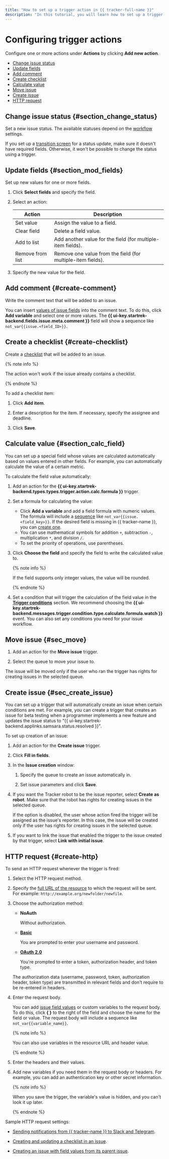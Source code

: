 ```yaml
---
title: "How to set up a trigger action in {{ tracker-full-name }}"
description: "In this tutorial, you will learn how to set up a trigger action."
---
```


# Configuring trigger actions

Configure one or more actions under **Actions** by clicking **Add new action**.

- [Change issue status](set-action.md#section_change_status)
- [Update fields](set-action.md#section_mod_fields)
- [Add comment](set-action.md#create-comment)
- [Create checklist](set-action.md#create-checklist)
- [Calculate value](set-action.md#section_calc_field)
- [Move issue](set-action.md#sec_move)
- [Create issue](set-action.md#sec_create_issue)
- [HTTP request](set-action.md#create-http)

## Change issue status {#section_change_status}

Set a new issue status. The available statuses depend on the [workflow](../manager/workflow-status-edit.md) settings.

If you set up a [transition screen](../manager/workflow-action-edit.md#section_uf2_sks_gcb) for a status update, make sure it doesn't have required fields. Otherwise, it won't be possible to change the status using a trigger.


## Update fields {#section_mod_fields}

Set up new values for one or more fields.

1. Click **Select fields** and specify the field.

1. Select an action:

   | Action | Description |
   ----- | -----
   | Set value | Assign the value to a field. |
   | Clear field | Delete a field value. |
   | Add to list | Add another value for the field (for multiple-item fields). |
   | Remove from list | Remove one value from the field (for multiple-item fields). |

1. Specify the new value for the field.


## Add comment {#create-comment}

Write the comment text that will be added to an issue.

You can insert [values of issue fields](vars.md) into the comment text. To do this, click **Add variable** and select one or more values. The **{{ ui-key.startrek-backend.fields.issue.meta.comment }}** field will show a sequence like `not_var{{issue.<field_ID>}}`.


## Create a checklist {#create-checklist}

Create a [checklist](checklist.md) that will be added to an issue.

{% note info %}

The action won't work if the issue already contains a checklist.

{% endnote %}

To add a checklist item:

1. Click **Add item**.

1. Enter a description for the item. If necessary, specify the assignee and deadline.

1. Click **Save**.


## Calculate value {#section_calc_field}

You can set up a special field whose values are calculated automatically based on values entered in other fields. For example, you can automatically calculate the value of a certain metric.

To calculate the field value automatically:

1. Add an action for the **{{ ui-key.startrek-backend.types.types.trigger.action.calc.formula }}** trigger.

1. Set a formula for calculating the value:
   - Click **Add a variable** and add a field formula with numeric values. The formula will include a [sequence](vars.md) like `not_var{{issue.<field_key>}}`.
            If the desired field is missing in {{ tracker-name }}, you can [create one](create-param.md).
   - You can use mathematical symbols for addition `+`, subtraction `-`, multiplication `*`, and division `/`.
   - To set the priority of operations, use parentheses.

1. Click **Choose the field** and specify the field to write the calculated value to.

   {% note info %}

   If the field supports only integer values, the value will be rounded.

   {% endnote %}

1. Set a condition that will trigger the calculation of the field value in the [**Trigger conditions**](set-condition.md#section_set_condition) section. We recommend choosing the **{{ ui-key.startrek-backend.messages.trigger.condition.type.calculate.formula.watch }}** event. You can also set any conditions you need for your issue workflow.


## Move issue {#sec_move}

1. Add an action for the **Move issue** trigger.

1. Select the queue to move your issue to.

The issue will be moved only if the user who ran the trigger has rights for creating issues in the selected queue.

## Create issue {#sec_create_issue}

You can set up a trigger that will automatically create an issue when certain conditions are met. For example, you can create a trigger that creates an issue for beta testing when a programmer implements a new feature and updates the issue status to <q>{{ ui-key.startrek-backend.applinks.samsara.status.resolved }}</q>.

To set up creation of an issue:

1. Add an action for the **Create issue** trigger.

1. Click **Fill in fields**.

1. In the **Issue creation** window:

   1. Specify the queue to create an issue automatically in.

   1. Set issue parameters and click **Save**.

1. If you want the Tracker robot to be the issue reporter, select **Create as robot**. Make sure that the robot has rights for creating issues in the selected queue.

   If the option is disabled, the user whose action fired the trigger will be assigned as the issue's reporter. In this case, the issue will be created only if the user has rights for creating issues in the selected queue.

1. If you want to link the issue that enabled the trigger to the issue created by that trigger, select **Link with initial issue**.

## HTTP request {#create-http}

To send an HTTP request whenever the trigger is fired:

1. Select the HTTP request method.

1. Specify the [full URL of the resource](https://tools.ietf.org/html/rfc3986) to which the request will be sent. For example: `http://example.org/newfolder/newfile`.


1. Choose the authorization method:
   - **NoAuth**

      Without authorization.

   - [**Basic**](https://tools.ietf.org/html/rfc2617)

      You are prompted to enter your username and password.

   - [**OAuth 2.0**](https://tools.ietf.org/html/rfc6749)

      You're prompted to enter a token, authorization header, and token type.

   The authorization data (username, password, token, authorization header, token type) are transmitted in relevant fields and don't require to be re-entered in headers.

1. Enter the request body.

   You can add [issue field values](vars.md) or custom variables to the request body. To do this, click **{ }** to the right of the field and choose the name for the field or value. The request body will include a sequence like `not_var{{variable_name}}`.

   {% note info %}

   You can also use variables in the resource URL and header value.

   {% endnote %}

1. Enter the headers and their values.

1. Add new variables if you need them in the request body or headers. For example, you can add an authentication key or other secret information.

   {% note info %}

   When you save the trigger, the variable's value is hidden, and you can't look it up later.

   {% endnote %}

Sample HTTP request settings:

- [Sending notifications from {{ tracker-name }} to Slack and Telegram](../messenger.md).

- [Creating and updating a checklist in an issue](../manager/trigger-examples.md#checklist).

- [Creating an issue with field values from its parent issue](../manager/trigger-examples.md#create-ticket-with-params).

